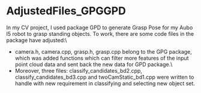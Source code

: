 # AdjustedFiles_GPGGPD
In my CV project, I used package GPD to generate Grasp Pose for my Aubo I5 robot to grasp standing objects. To work, there are some code files in the package have adjusted:\
- camera.h, camera.cpp, grasp.h, grasp.cpp belong to the GPG package, which was added functions which can filter more features of the input point cloud data and sent back the new data for GPD package.\
- Moreover, three files: classify_candidates_bd2.cpp, classify_candidates_bd3.cpp and twoCamStatic_bd1.cpp were written to handle with new requirement in classifying and selecting new object set.


